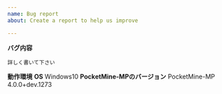 ```yaml
---
name: Bug report
about: Create a report to help us improve

---
```


**バグ内容**
```
詳しく書いて下さい
```

**動作環境**
**OS** Windows10
**PocketMine-MPのバージョン** PocketMine-MP 4.0.0+dev.1273

